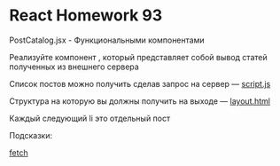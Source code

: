 # React Homework 93

PostCatalog.jsx - Функциональными компонентами

Реализуйте компонент , который представляет собой вывод статей полученных из внешнего сервера

Список постов можно получить сделав запрос на сервер — [script.js](https://github.com/junjun-it-courses/react-hw/blob/master/task-14/script.js)

Структура на которую вы должны получить на выходе — [layout.html](https://github.com/junjun-it-courses/react-hw/blob/master/task-14/layout.html)

Каждый следующий li это отдельный пост

Подсказки:

[fetch](https://developer.mozilla.org/ru/docs/Web/API/Fetch_API/Using_Fetch)

